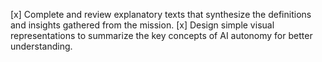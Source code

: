 [x] Complete and review explanatory texts that synthesize the definitions and insights gathered from the mission.
[x] Design simple visual representations to summarize the key concepts of AI autonomy for better understanding.